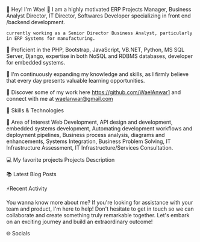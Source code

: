 
👋 Hey! I'm Wael
💼 I am a highly motivated ERP Projects Manager, Business Analyst Director, IT Director, Softwares Developer
    specializing in front end /backend development. 
    
    currently working as a Senior Director Business Analyst, particularly in ERP Systems for manufacturing.
    
🚀 Proficient in the PHP, Bootstrap, JavaScript, VB.NET, Python, MS SQL Server, Django, expertise in both NoSQL and RDBMS databases, developer for embedded systems.

🌱 I'm continuously expanding my knowledge and skills, as I firmly believe that every day presents valuable learning opportunities.

🔗 Discover some of my work here https://github.com/WaelAnwar1 and connect with me at waelanwar@gmail.com


💪 Skills & Technologies


🧐 Area of Interest
Web Development, 
API design and development, 
embedded systems development, 
Automating development workflows and deployment pipelines, 
Business process analysis, diagrams and enhancements, 
Systems Integration, 
Business Problem Solving, 
IT Infrastructure Assessment, 
IT Infrastructure/Services Consultation.


💻 My favorite projects
Projects	Description


📚 Latest Blog Posts


⚡Recent Activity

You wanna know more about me?
If you're looking for assistance with your team and product, I'm here to help! Don't hesitate to get in touch so we can collaborate and create something truly remarkable together. Let's embark on an exciting journey and build an extraordinary outcome!

🌐 Socials

